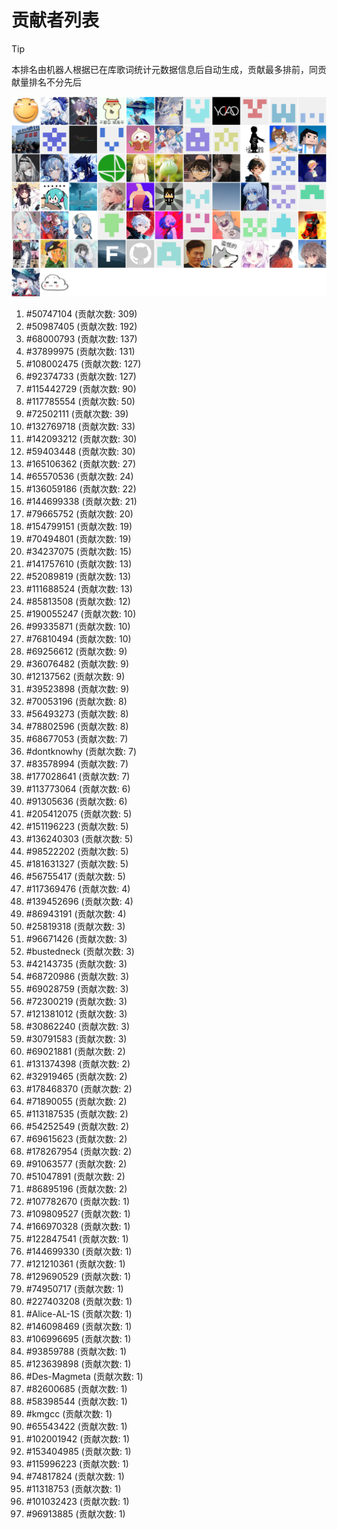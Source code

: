 # 贡献者列表

> [!TIP]
> 本排名由机器人根据已在库歌词统计元数据信息后自动生成，贡献最多排前，同贡献量排名不分先后

![贡献者头像画廊](./CONTRIBUTORS.svg)

1. #50747104 (贡献次数: 309)
2. #50987405 (贡献次数: 192)
3. #68000793 (贡献次数: 137)
4. #37899975 (贡献次数: 131)
5. #108002475 (贡献次数: 127)
6. #92374733 (贡献次数: 127)
7. #115442729 (贡献次数: 90)
8. #117785554 (贡献次数: 50)
9. #72502111 (贡献次数: 39)
10. #132769718 (贡献次数: 33)
11. #142093212 (贡献次数: 30)
12. #59403448 (贡献次数: 30)
13. #165106362 (贡献次数: 27)
14. #65570536 (贡献次数: 24)
15. #136059186 (贡献次数: 22)
16. #144699338 (贡献次数: 21)
17. #79665752 (贡献次数: 20)
18. #154799151 (贡献次数: 19)
19. #70494801 (贡献次数: 19)
20. #34237075 (贡献次数: 15)
21. #141757610 (贡献次数: 13)
22. #52089819 (贡献次数: 13)
23. #111688524 (贡献次数: 13)
24. #85813508 (贡献次数: 12)
25. #190055247 (贡献次数: 10)
26. #99335871 (贡献次数: 10)
27. #76810494 (贡献次数: 10)
28. #69256612 (贡献次数: 9)
29. #36076482 (贡献次数: 9)
30. #12137562 (贡献次数: 9)
31. #39523898 (贡献次数: 9)
32. #70053196 (贡献次数: 8)
33. #56493273 (贡献次数: 8)
34. #78802596 (贡献次数: 8)
35. #68677053 (贡献次数: 7)
36. #dontknowhy (贡献次数: 7)
37. #83578994 (贡献次数: 7)
38. #177028641 (贡献次数: 7)
39. #113773064 (贡献次数: 6)
40. #91305636 (贡献次数: 6)
41. #205412075 (贡献次数: 5)
42. #151196223 (贡献次数: 5)
43. #136240303 (贡献次数: 5)
44. #98522202 (贡献次数: 5)
45. #181631327 (贡献次数: 5)
46. #56755417 (贡献次数: 5)
47. #117369476 (贡献次数: 4)
48. #139452696 (贡献次数: 4)
49. #86943191 (贡献次数: 4)
50. #25819318 (贡献次数: 3)
51. #96671426 (贡献次数: 3)
52. #bustedneck (贡献次数: 3)
53. #42143735 (贡献次数: 3)
54. #68720986 (贡献次数: 3)
55. #69028759 (贡献次数: 3)
56. #72300219 (贡献次数: 3)
57. #121381012 (贡献次数: 3)
58. #30862240 (贡献次数: 3)
59. #30791583 (贡献次数: 3)
60. #69021881 (贡献次数: 2)
61. #131374398 (贡献次数: 2)
62. #32919465 (贡献次数: 2)
63. #178468370 (贡献次数: 2)
64. #71890055 (贡献次数: 2)
65. #113187535 (贡献次数: 2)
66. #54252549 (贡献次数: 2)
67. #69615623 (贡献次数: 2)
68. #178267954 (贡献次数: 2)
69. #91063577 (贡献次数: 2)
70. #51047891 (贡献次数: 2)
71. #86895196 (贡献次数: 2)
72. #107782670 (贡献次数: 1)
73. #109809527 (贡献次数: 1)
74. #166970328 (贡献次数: 1)
75. #122847541 (贡献次数: 1)
76. #144699330 (贡献次数: 1)
77. #121210361 (贡献次数: 1)
78. #129690529 (贡献次数: 1)
79. #74950717 (贡献次数: 1)
80. #227403208 (贡献次数: 1)
81. #Alice-AL-1S (贡献次数: 1)
82. #146098469 (贡献次数: 1)
83. #106996695 (贡献次数: 1)
84. #93859788 (贡献次数: 1)
85. #123639898 (贡献次数: 1)
86. #Des-Magmeta (贡献次数: 1)
87. #82600685 (贡献次数: 1)
88. #58398544 (贡献次数: 1)
89. #kmgcc (贡献次数: 1)
90. #65543422 (贡献次数: 1)
91. #102001942 (贡献次数: 1)
92. #153404985 (贡献次数: 1)
93. #115996223 (贡献次数: 1)
94. #74817824 (贡献次数: 1)
95. #11318753 (贡献次数: 1)
96. #101032423 (贡献次数: 1)
97. #96913885 (贡献次数: 1)
